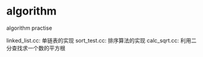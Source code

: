 # algorithm
algorithm practise

linked_list.cc: 单链表的实现
sort_test.cc: 排序算法的实现
calc_sqrt.cc: 利用二分查找求一个数的平方根
